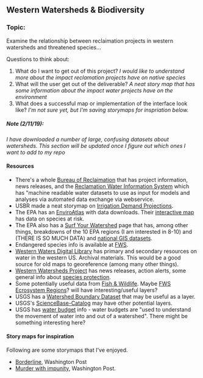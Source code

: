 ## Western Watersheds & Biodiversity

### Topic: 
Examine the relationship between reclaimation projects in western watersheds and threatened species...

Questions to think about:
1. What do I want to get out of this project?
*I would like to understand more about the impact reclamation projects have on native species*
2. What will the user get out of the deliverable?
*A neat story map that has some information about the impact water projects have on the environment*
3. What does a successful map or implementation of the interface look like?
*I'm not sure yet, but I'm saving storymaps for inspriation below.* 

##### Note (2/11/19):
*I have downloaded a number of large, confusing datasets about watersheds. This section will be updated once I figure out which ones I want to add to my repo*

#### Resources
* There's a whole [Bureau of Reclaimation](https://www.usbr.gov) that has project information, news releases, and the [Reclamation Water Information System](https://water.usbr.gov/) which has "machine readable water datasets to use as input for models and analyses via automated data exchange via webservice.
* USBR made a neat storymap on [Irrigation Demand Projections](https://usbr.maps.arcgis.com/apps/MapJournal/index.html?appid=f08c6c521fe64e259b3da9771b948204).
* The EPA has an [EnviroAtlas](https://www.epa.gov/enviroatlas/enviroatlas-data-download-step-2) with data downloads. Their [interactive map](https://enviroatlas.epa.gov/enviroatlas/interactivemap/) has data on species at risk. 
* The EPA also has a [Surf Your Watershed](https://www.epa.gov/waterdata/surf-your-watershed) page that has, among other things, breakdowns of the 10 EPA regions (I am interested in 8-10) and (THERE IS SO MUCH DATA) and [national GIS datasets](https://www.epa.gov/wsio/wsio-indicator-data-library#huc).
* Endangered species info is available at [FWS](https://www.fws.gov/endangered/species/index.html).
* [Western Waters Digital Library](http://westernwaters.org) has primary and secondary resources on water in the western US. Archival materials. This would be a good source for old maps to georeference (among many other things).
* [Western Watersheds Project](https://www.westernwatersheds.org/about/) has news releases, action alerts, some general info about [species protection](https://www.westernwatersheds.org/issues/species/).
* Some potentially useful data from [Fish & Wildlife](https://ecos.fws.gov/ServCat/). Maybe [FWS Ecrosystem Regions](https://ecos.fws.gov/ServCat/Reference/Profile/74343)? will have interesting/useful layers?
* USGS has a [Watershed Boundary Dataset](https://www.usgs.gov/core-science-systems/ngp/national-hydrography/watershed-boundary-dataset?qt-science_support_page_related_con=4#qt-science_support_page_related_con) that may be useful as a layer.
* USGS's [ScienceBase-Catalog](https://www.sciencebase.gov/catalog/) may have other potential layers.
* USGS has [water budget](https://cida.usgs.gov/nwc-static/waterbudget-viz/) info - water budgets are "used to understand the movement of water into and out of a watershed". There might be something interesting here?

#### Story maps for inspiration
Following are some storymaps that I've enjoyed.
* [Borderline](https://www.washingtonpost.com/graphics/2018/national/us-mexico-border-flyover/?utm_term=.27ecb945b600), Washington Post
* [Murder with impunity](https://www.washingtonpost.com/graphics/2018/politics/midterm-election-precinct-results/?utm_term=.cba9b1786834), Washington Post.


